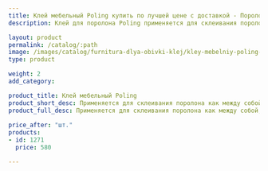 ```yaml
---
title: Клей мебельный Poling купить по лучшей цене с доставкой - Поролоныч
description: Клей для поролона Poling применяется для склеивания поролона с деревом, кожей, тканью и т.д.

layout: product
permalink: /catalog/:path
image: /images/catalog/furnitura-dlya-obivki-klej/kley-mebelniy-poling-01_1600w.jpg
type: product

weight: 2
add_category: 

product_title: Клей мебельный Poling
product_short_desc: Применяется для склеивания поролона как между собой, так и для склеивания с деревом, тканью, кожей и т.д.
product_full_desc: Применяется для склеивания поролона как между собой, так и для склеивания с деревом, тканью, кожей и т.д.
        
price_after: "шт."
products:
- id: 1271
  price: 580

---
```


